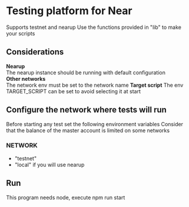# Testing platform for Near
Supports testnet and nearup
Use the functions provided in "lib" to make your scripts

## Considerations
**Nearup**  
The nearup instance should be running with default configuration  
**Other networks**  
The network env must be set to the network name
**Target script**
The env TARGET_SCRIPT can be set to avoid selecting it at start
## Configure the network where tests will run
Before starting any test set the following environment variables
Consider that the balance of the master account is limited on some networks
### NETWORK
* "testnet"
* "local" if you will use nearup

## Run
This program needs node, execute npm run start